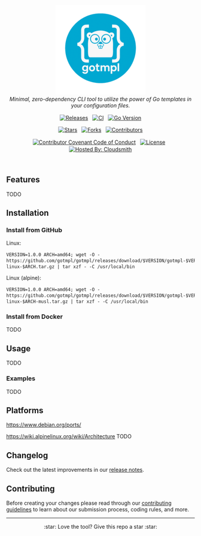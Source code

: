 <p align="center">
  <img src="assets/logo.png" alt="gotmpl-logo" width="240px" height="240px"/>
  <br>
  <em>Minimal, zero-dependency CLI tool to utilize the power of Go templates in your configuration files.</em>
</p>

<p align="center">
  <a href="https://github.com/gotmpl/gotmpl/releases"><img src="https://img.shields.io/github/v/release/gotmpl/gotml?logo=semver&label=Release" alt="Releases" align="center" /></a>
  &nbsp
  <a href="https://github.com/gotmpl/gotmpl/actions"><img src="https://img.shields.io/github/check-runs/tornermarton/gotmpl/master?logo=github&label=CI" alt="CI" align="center" /></a>
  &nbsp
  <a href="https://go.dev"><img src="https://img.shields.io/github/go-mod/go-version/gotmpl/gotmpl?logo=go" alt="Go Version" align="center" /></a>
</p>

<p align="center">
  <a href="https://github.com/gotmpl/gotmpl/stargazers"><img src="https://img.shields.io/github/stars/gotmpl/gotmpl" alt="Stars" align="center" /></a>
  &nbsp
  <a href="https://github.com/gotmpl/gotmpl/forks"><img src="https://img.shields.io/github/forks/gotmpl/gotmpl" alt="Forks" align="center" /></a>
  &nbsp
  <a href="https://github.com/gotmpl/gotmpl/graphs/contributors"><img src="https://img.shields.io/github/contributors/gotmpl/gotmpl?logo=github&style=social" alt="Contributors" align="center" /></a>
</p>

<p align="center">
  <a href="https://www.contributor-covenant.org"><img src="https://img.shields.io/badge/Contributor%20Covenant-2.1-4baaaa.svg?logo=contributorcovenant" alt="Contributor Covenant Code of Conduct" align="center" /></a>
  &nbsp
  <a href="./LICENSE"><img src="https://img.shields.io/github/license/gotmpl/gotmpl?label=License" alt="License" align="center" /></a>
  &nbsp
  <a href="https://cloudsmith.com"><img src="https://img.shields.io/badge/OSS%20hosting%20by-cloudsmith-blue?logo=cloudsmith" alt="Hosted By: Cloudsmith" align="center" /></a>
</p>

<br>

## Features

TODO

## Installation

### Install from GitHub

Linux:

```shell
VERSION=1.0.0 ARCH=amd64; wget -O - https://github.com/gotmpl/gotmpl/releases/download/$VERSION/gotmpl-$VERSION-linux-$ARCH.tar.gz | tar xzf - -C /usr/local/bin
```

Linux (alpine):

```shell
VERSION=1.0.0 ARCH=amd64; wget -O - https://github.com/gotmpl/gotmpl/releases/download/$VERSION/gotmpl-$VERSION-linux-$ARCH-musl.tar.gz | tar xzf - -C /usr/local/bin
```

### Install from Docker

TODO

## Usage

TODO

### Examples

TODO

## Platforms

https://www.debian.org/ports/

https://wiki.alpinelinux.org/wiki/Architecture
TODO

## Changelog

Check out the latest improvements in our [release notes][changelog].

## Contributing

Before creating your changes please read through our [contributing guidelines][contributing] to learn about our submission process, coding rules, and more.

---

<p align="center">
  :star: Love the tool? Give this repo a star :star:
</p>

[changelog]: CHANGELOG.md
[contributing]: CONTRIBUTING.md
